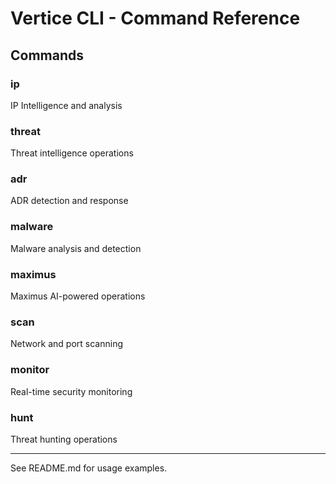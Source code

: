 # Vertice CLI - Command Reference

## Commands

### ip
IP Intelligence and analysis

### threat
Threat intelligence operations

### adr
ADR detection and response

### malware
Malware analysis and detection

### maximus
Maximus AI-powered operations

### scan
Network and port scanning

### monitor
Real-time security monitoring

### hunt
Threat hunting operations

---

See README.md for usage examples.